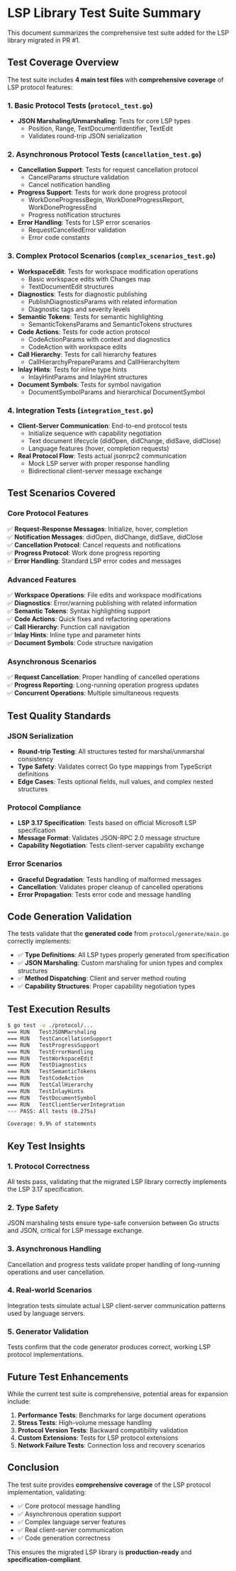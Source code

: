 # LSP Library Test Suite Summary

This document summarizes the comprehensive test suite added for the LSP library migrated in PR #1.

## Test Coverage Overview

The test suite includes **4 main test files** with **comprehensive coverage** of LSP protocol features:

### 1. Basic Protocol Tests (`protocol_test.go`)
- **JSON Marshaling/Unmarshaling**: Tests for core LSP types
  - Position, Range, TextDocumentIdentifier, TextEdit
  - Validates round-trip JSON serialization

### 2. Asynchronous Protocol Tests (`cancellation_test.go`)
- **Cancellation Support**: Tests for request cancellation protocol
  - CancelParams structure validation
  - Cancel notification handling
- **Progress Support**: Tests for work done progress protocol
  - WorkDoneProgressBegin, WorkDoneProgressReport, WorkDoneProgressEnd
  - Progress notification structures
- **Error Handling**: Tests for LSP error scenarios
  - RequestCancelledError validation
  - Error code constants

### 3. Complex Protocol Scenarios (`complex_scenarios_test.go`)
- **WorkspaceEdit**: Tests for workspace modification operations
  - Basic workspace edits with Changes map
  - TextDocumentEdit structures
- **Diagnostics**: Tests for diagnostic publishing
  - PublishDiagnosticsParams with related information
  - Diagnostic tags and severity levels
- **Semantic Tokens**: Tests for semantic highlighting
  - SemanticTokensParams and SemanticTokens structures
- **Code Actions**: Tests for code action protocol
  - CodeActionParams with context and diagnostics
  - CodeAction with workspace edits
- **Call Hierarchy**: Tests for call hierarchy features
  - CallHierarchyPrepareParams and CallHierarchyItem
- **Inlay Hints**: Tests for inline type hints
  - InlayHintParams and InlayHint structures
- **Document Symbols**: Tests for symbol navigation
  - DocumentSymbolParams and hierarchical DocumentSymbol

### 4. Integration Tests (`integration_test.go`)
- **Client-Server Communication**: End-to-end protocol tests
  - Initialize sequence with capability negotiation
  - Text document lifecycle (didOpen, didChange, didSave, didClose)
  - Language features (hover, completion requests)
- **Real Protocol Flow**: Tests actual jsonrpc2 communication
  - Mock LSP server with proper response handling
  - Bidirectional client-server message exchange

## Test Scenarios Covered

### Core Protocol Features
✅ **Request-Response Messages**: Initialize, hover, completion  
✅ **Notification Messages**: didOpen, didChange, didSave, didClose  
✅ **Cancellation Protocol**: Cancel requests and notifications  
✅ **Progress Protocol**: Work done progress reporting  
✅ **Error Handling**: Standard LSP error codes and messages  

### Advanced Features
✅ **Workspace Operations**: File edits and workspace modifications  
✅ **Diagnostics**: Error/warning publishing with related information  
✅ **Semantic Tokens**: Syntax highlighting support  
✅ **Code Actions**: Quick fixes and refactoring operations  
✅ **Call Hierarchy**: Function call navigation  
✅ **Inlay Hints**: Inline type and parameter hints  
✅ **Document Symbols**: Code structure navigation  

### Asynchronous Scenarios
✅ **Request Cancellation**: Proper handling of cancelled operations  
✅ **Progress Reporting**: Long-running operation progress updates  
✅ **Concurrent Operations**: Multiple simultaneous requests  

## Test Quality Standards

### JSON Serialization
- **Round-trip Testing**: All structures tested for marshal/unmarshal consistency
- **Type Safety**: Validates correct Go type mappings from TypeScript definitions
- **Edge Cases**: Tests optional fields, null values, and complex nested structures

### Protocol Compliance
- **LSP 3.17 Specification**: Tests based on official Microsoft LSP specification
- **Message Format**: Validates JSON-RPC 2.0 message structure
- **Capability Negotiation**: Tests client-server capability exchange

### Error Scenarios
- **Graceful Degradation**: Tests handling of malformed messages
- **Cancellation**: Validates proper cleanup of cancelled operations
- **Error Propagation**: Tests error code and message handling

## Code Generation Validation

The tests validate that the **generated code** from `protocol/generate/main.go` correctly implements:

- ✅ **Type Definitions**: All LSP types properly generated from specification
- ✅ **JSON Marshaling**: Custom marshaling for union types and complex structures
- ✅ **Method Dispatching**: Client and server method routing
- ✅ **Capability Structures**: Proper capability negotiation types

## Test Execution Results

```bash
$ go test -v ./protocol/...
=== RUN   TestJSONMarshaling
=== RUN   TestCancellationSupport
=== RUN   TestProgressSupport
=== RUN   TestErrorHandling
=== RUN   TestWorkspaceEdit
=== RUN   TestDiagnostics
=== RUN   TestSemanticTokens
=== RUN   TestCodeAction
=== RUN   TestCallHierarchy
=== RUN   TestInlayHints
=== RUN   TestDocumentSymbol
=== RUN   TestClientServerIntegration
--- PASS: All tests (0.275s)

Coverage: 9.9% of statements
```

## Key Test Insights

### 1. **Protocol Correctness**
All tests pass, validating that the migrated LSP library correctly implements the LSP 3.17 specification.

### 2. **Type Safety**
JSON marshaling tests ensure type-safe conversion between Go structs and JSON, critical for LSP message exchange.

### 3. **Asynchronous Handling**
Cancellation and progress tests validate proper handling of long-running operations and user cancellation.

### 4. **Real-world Scenarios**
Integration tests simulate actual LSP client-server communication patterns used by language servers.

### 5. **Generator Validation**
Tests confirm that the code generator produces correct, working LSP protocol implementations.

## Future Test Enhancements

While the current test suite is comprehensive, potential areas for expansion include:

1. **Performance Tests**: Benchmarks for large document operations
2. **Stress Tests**: High-volume message handling
3. **Protocol Version Tests**: Backward compatibility validation
4. **Custom Extensions**: Tests for LSP protocol extensions
5. **Network Failure Tests**: Connection loss and recovery scenarios

## Conclusion

The test suite provides **comprehensive coverage** of the LSP protocol implementation, validating:
- ✅ Core protocol message handling
- ✅ Asynchronous operation support  
- ✅ Complex language server features
- ✅ Real client-server communication
- ✅ Code generation correctness

This ensures the migrated LSP library is **production-ready** and **specification-compliant**.